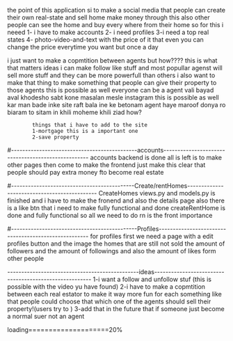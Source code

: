 the point of this application si to make a social media that people can create their own real-state and sell home make money through this also other people can see the home and buy
every where from their home
so for this i neeed
1- i have to make accounts 
2- i need profiles
3-i need a top real states
4- photo-video-and-text with the price of it that even you can change the price everytime you want but once a day
 
i just want to make a copmtition between agents but how???? 
this is what that matters 
            ideas
            i can make follow like stuff and most popullar agenst will sell more stuff and they can be more powerfull than others
            i also want to make that thing to make something that people can give their property  to those agents this is possible as well 
            everyone can be a agent vali bayad aval khodesho sabt kone masalan mesle instagram this is possible as well 
            kar man bade inke site raft bala ine ke betonam agent haye maroof donya ro biaram to sitam in khili moheme khili ziad 
            how?


            things that i have to add to the site 
            1-mortgage this is a important one 
            2-save property
              
            


 #---------------------------------------------accounts---------------------------------------------------
                accounts backend is done all is left is to make other pages then come to make the 
                    frontend just make this clear that people should pay extra money fto become 
                        real estate






 #--------------------------------------------Create/rentHomes---------------------------------------------
                CreateHomes views.py and models.py is finished and i have to make the 
                fronend and also the details page also there is a like btn that i need to make 
                fully functional and done 
                createRentHome is done and fully functional so all we need to do rn is the front 
                importance 



#---------------------------------------------Profiles-----------------------------------------------------
                for profiles first we need a page with a edit profiles button and the image the homes that are
                still not sold the amount of followers and the amount of followings 
                and also the amount of likes form other people 
                    



-----------------------------------------------ideas-------------------------------------------------------
                1-i want a follow and unfollow stuf (this is possible with the video yu have found)
                2-i have to make a copmtition between each real estator to make it way more fun for each 
                    something like that people could choose that which one of the agents should sell their property!(users try to )
                3-add that in the future that if someone just become a normal suer not an agent 




loading====================20% 